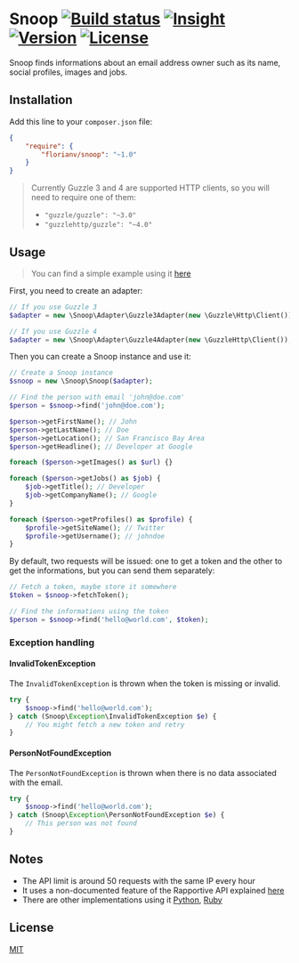 # Snoop [![Build status][travis-image]][travis-url] [![Insight][insight-image]][insight-url] [![Version][version-image]][version-url] [![License][license-image]][license-url]

Snoop finds informations about an email address owner such as its name, social profiles, images and jobs.

## Installation

Add this line to your `composer.json` file:

```json
{
    "require": {
        "florianv/snoop": "~1.0"
    }
}
```

> Currently Guzzle 3 and 4 are supported HTTP clients, so you will need to require one of them:
>
> - `"guzzle/guzzle": "~3.0"`
> - `"guzzlehttp/guzzle": "~4.0"`

## Usage

> You can find a simple example using it [here](https://gist.github.com/florianv/ba3f2e46065543194a2b)

First, you need to create an adapter:

```php
// If you use Guzzle 3
$adapter = new \Snoop\Adapter\Guzzle3Adapter(new \Guzzle\Http\Client());

// If you use Guzzle 4
$adapter = new \Snoop\Adapter\Guzzle4Adapter(new \GuzzleHttp\Client());
```

Then you can create a Snoop instance and use it:

```php
// Create a Snoop instance
$snoop = new \Snoop\Snoop($adapter);

// Find the person with email 'john@doe.com'
$person = $snoop->find('john@doe.com');

$person->getFirstName(); // John
$person->getLastName(); // Doe
$person->getLocation(); // San Francisco Bay Area
$person->getHeadline(); // Developer at Google

foreach ($person->getImages() as $url) {}

foreach ($person->getJobs() as $job) {
    $job->getTitle(); // Developer
    $job->getCompanyName(); // Google
}

foreach ($person->getProfiles() as $profile) {
    $profile->getSiteName(); // Twitter
    $profile->getUsername(); // johndoe
}
```

By default, two requests will be issued: one to get a token and the other to get the informations,
but you can send them separately:

```php
// Fetch a token, maybe store it somewhere
$token = $snoop->fetchToken();

// Find the informations using the token
$person = $snoop->find('hello@world.com', $token);
```

### Exception handling

#### InvalidTokenException

The `InvalidTokenException` is thrown when the token is missing or invalid.

```php
try {
    $snoop->find('hello@world.com');
} catch (Snoop\Exception\InvalidTokenException $e) {
    // You might fetch a new token and retry
}
```

#### PersonNotFoundException

The `PersonNotFoundException` is thrown when there is no data associated with the email.

```php
try {
    $snoop->find('hello@world.com');
} catch (Snoop\Exception\PersonNotFoundException $e) {
    // This person was not found
}
```

## Notes

- The API limit is around 50 requests with the same IP every hour
- It uses a non-documented feature of the Rapportive API explained [here](http://jordan-wright.github.io/blog/2013/10/14/automated-social-engineering-recon-using-rapportive)
- There are other implementations using it [Python](https://github.com/jordan-wright/rapportive), [Ruby](https://github.com/the4dpatrick/find-any-email)

## License

[MIT](https://github.com/florianv/snoop/blob/master/LICENSE)

[travis-url]: https://travis-ci.org/florianv/snoop
[travis-image]: https://travis-ci.org/florianv/snoop.svg?branch=master

[license-url]: https://packagist.org/packages/florianv/snoop
[license-image]: http://img.shields.io/packagist/l/florianv/snoop.svg

[insight-url]: https://insight.sensiolabs.com/projects/ba912250-8377-4164-b594-c3fff4747b73
[insight-image]: https://insight.sensiolabs.com/projects/ba912250-8377-4164-b594-c3fff4747b73/mini.png

[version-url]: https://packagist.org/packages/florianv/snoop
[version-image]: http://img.shields.io/packagist/v/florianv/snoop.svg
